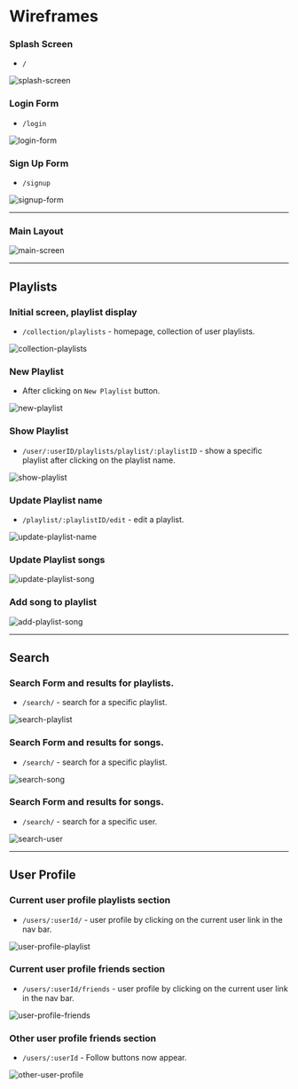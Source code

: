 # Wireframes

### Splash Screen
+ `/`

![splash-screen](https://raw.githubusercontent.com/AAlfarho/AxoMusic/master/wiki/wireframes/Splash.png)

### Login Form
+ `/login`

![login-form](https://raw.githubusercontent.com/AAlfarho/AxoMusic/master/wiki/wireframes/Login.png)

### Sign Up Form
+ `/signup`

![signup-form](https://raw.githubusercontent.com/AAlfarho/AxoMusic/master/wiki/wireframes/Sing%20up.png)

---

### Main Layout
![main-screen](https://raw.githubusercontent.com/AAlfarho/AxoMusic/master/wiki/wireframes/Main%20Components.png)

---
## Playlists

### Initial screen, playlist display
+ `/collection/playlists` - homepage, collection of user playlists.

![collection-playlists](https://raw.githubusercontent.com/AAlfarho/AxoMusic/master/wiki/wireframes/Playlist%20Index.png)

### New Playlist
+ After clicking on `New Playlist` button.

![new-playlist](https://raw.githubusercontent.com/AAlfarho/AxoMusic/master/wiki/wireframes/Playlist%20New.png)

### Show Playlist
+ `/user/:userID/playlists/playlist/:playlistID` - show a specific playlist after clicking on the playlist name.

![show-playlist](https://raw.githubusercontent.com/AAlfarho/AxoMusic/master/wiki/wireframes/Show%20Playlist.png)

### Update Playlist name
+ `/playlist/:playlistID/edit` - edit a playlist.

![update-playlist-name](https://raw.githubusercontent.com/AAlfarho/AxoMusic/master/wiki/wireframes/Update%20Playlist%20Name.png)

### Update Playlist songs

![update-playlist-song](https://raw.githubusercontent.com/AAlfarho/AxoMusic/master/wiki/wireframes/Update%20Playlist%20Song.png)

### Add song to playlist

![add-playlist-song](https://raw.githubusercontent.com/AAlfarho/AxoMusic/master/wiki/wireframes/Update%20Playlist%20%E2%80%93%20Add%20song.png)

---

## Search

### Search Form and results for playlists.
+ `/search/` - search for a specific playlist.

![search-playlist](https://raw.githubusercontent.com/AAlfarho/AxoMusic/master/wiki/wireframes/Search%20-%20Playlist.png)

### Search Form and results for songs.
+ `/search/` - search for a specific playlist.

![search-song](https://raw.githubusercontent.com/AAlfarho/AxoMusic/master/wiki/wireframes/Search%20-%20Track.png)

### Search Form and results for songs.
+ `/search/` - search for a specific user.

![search-user](https://raw.githubusercontent.com/AAlfarho/AxoMusic/master/wiki/wireframes/Search%20-%20user.png)

---

## User Profile

### Current user profile playlists section
+ `/users/:userId/` - user profile by clicking on the current user link in the nav bar.

![user-profile-playlist](https://raw.githubusercontent.com/AAlfarho/AxoMusic/master/wiki/wireframes/User%20profile%20-%20playlists.png)

### Current user profile friends section
+ `/users/:userId/friends` - user profile by clicking on the current user link in the nav bar.

![user-profile-friends](https://raw.githubusercontent.com/AAlfarho/AxoMusic/master/wiki/wireframes/User%20profile%20-%20Friend.png)

### Other user profile friends section
+ `/users/:userId` - Follow buttons now appear.

![other-user-profile](https://raw.githubusercontent.com/AAlfarho/AxoMusic/master/wiki/wireframes/Other%20friend%20profile%20-%20playlists%20%E2%80%93%201.png)
